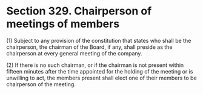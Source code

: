 # Section 329. Chairperson of meetings of members

\(1\) Subject to any provision of the constitution that states who shall be the chairperson, the chairman of the Board, if any, shall preside as the chairperson at every general meeting of the company.

\(2\) If there is no such chairman, or if the chairman is not present within fifteen minutes after the time appointed for the holding of the meeting or is unwilling to act, the members present shall elect one of their members to be chairperson of the meeting.

